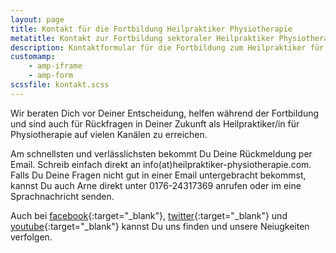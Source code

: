 ```yaml
---
layout: page
title: Kontakt für die Fortbildung Heilpraktiker Physiotherapie
metatitle: Kontakt zur Fortbildung sektoraler Heilpraktiker Physiotherapie
description: Kontaktformular für die Fortbildung zum Heilpraktiker für Physiotherapie
customamp:
    - amp-iframe
    - amp-form
scssfile: kontakt.scss
---
```


Wir beraten Dich vor Deiner Entscheidung, helfen während der Fortbildung und sind auch für Rückfragen in Deiner Zukunft als Heilpraktiker/in für Physiotherapie auf vielen Kanälen zu erreichen.

Am schnellsten und verlässlichsten bekommt Du Deine Rückmeldung per Email. Schreib einfach direkt an info(at)heilpraktiker-physiotherapie.com.
Falls Du Deine Fragen nicht gut in einer Email untergebracht bekommst, kannst Du auch Arne direkt unter 0176-24317369 anrufen oder im eine Sprachnachricht senden.

Auch bei [facebook]({{site.facebook_url}}){:target="_blank"}, [twitter]({{site.twitter_url}}){:target="_blank"} und [youtube]({{site.youtube_url}}){:target="_blank"} kannst Du uns finden und unsere Neiugkeiten verfolgen.
<br/>








